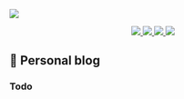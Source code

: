 ![](https://mubu.com/document_image/d8ef7ebb-3d02-4631-959f-ff1056717c06-676462.jpg)

<div align="center" class="show-in-github">
  <a href="https://skynian.com/">
    <img src="https://img.shields.io/badge/Online-阅读-success.svg?style=popout-square">
  </a>
  <a href="https://github.com/sijianian">
    <img src="https://img.shields.io/badge/Author-墨客-blueviolet.svg?style=popout-square">
  </a>
  <a href="#">
    <img src="https://img.shields.io/badge/License-MIT-blue.svg?style=popout-square">
  </a>
  <a href="https://skynian.com/">
    <img src="https://img.shields.io/badge/About-前端 | 算法 | 工具-fa8c16.svg?style=popout-square">
  </a>
</div>

## 🌈 Personal blog

### Todo
